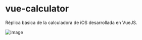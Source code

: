 # vue-calculator

Réplica básica de la calculadora de iOS desarrollada en VueJS.

![image](https://i.imgur.com/ScIcQj5.png)

